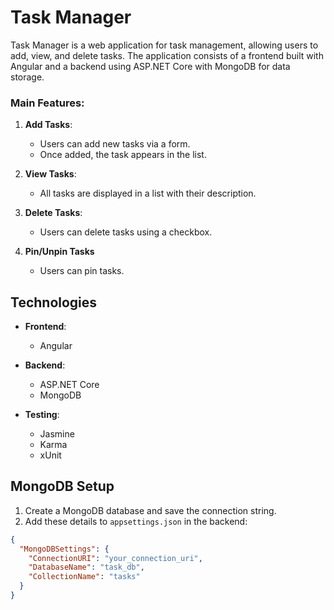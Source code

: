 # Task Manager

Task Manager is a web application for task management, allowing users to add, view, and delete tasks. The application consists of a frontend built with Angular and a backend using ASP.NET Core with MongoDB for data storage.

### Main Features:

1. **Add Tasks**:
   - Users can add new tasks via a form.
   - Once added, the task appears in the list.

2. **View Tasks**:
   - All tasks are displayed in a list with their description.

3. **Delete Tasks**:
   - Users can delete tasks using a checkbox.

4. **Pin/Unpin Tasks**
   - Users can pin tasks.

## Technologies

- **Frontend**:
  - Angular

- **Backend**:
  - ASP.NET Core
  - MongoDB

- **Testing**:
  - Jasmine
  - Karma
  - xUnit

## MongoDB Setup

1. Create a MongoDB database and save the connection string.
2. Add these details to `appsettings.json` in the backend:

```json
{
  "MongoDBSettings": {
    "ConnectionURI": "your_connection_uri",
    "DatabaseName": "task_db",
    "CollectionName": "tasks"
  }
}